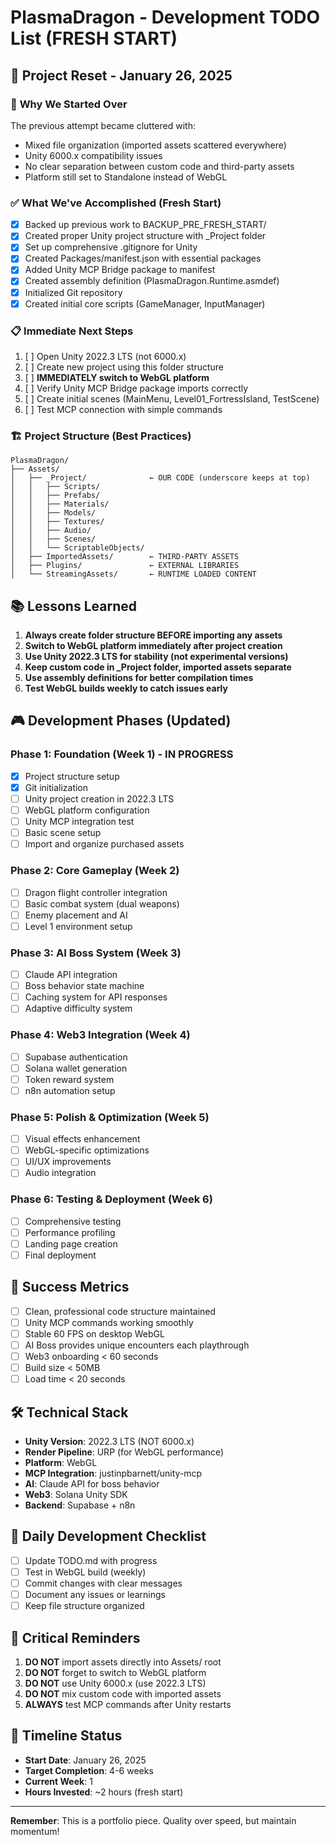 # PlasmaDragon - Development TODO List (FRESH START)

## 🚀 Project Reset - January 26, 2025

### 🎯 **Why We Started Over**
The previous attempt became cluttered with:
- Mixed file organization (imported assets scattered everywhere)
- Unity 6000.x compatibility issues 
- No clear separation between custom code and third-party assets
- Platform still set to Standalone instead of WebGL

### ✅ **What We've Accomplished (Fresh Start)**
- [x] Backed up previous work to BACKUP_PRE_FRESH_START/
- [x] Created proper Unity project structure with _Project folder
- [x] Set up comprehensive .gitignore for Unity
- [x] Created Packages/manifest.json with essential packages
- [x] Added Unity MCP Bridge package to manifest
- [x] Created assembly definition (PlasmaDragon.Runtime.asmdef)
- [x] Initialized Git repository
- [x] Created initial core scripts (GameManager, InputManager)

### 📋 **Immediate Next Steps**
1. [ ] Open Unity 2022.3 LTS (not 6000.x)
2. [ ] Create new project using this folder structure
3. [ ] **IMMEDIATELY switch to WebGL platform**
4. [ ] Verify Unity MCP Bridge package imports correctly
5. [ ] Create initial scenes (MainMenu, Level01_FortressIsland, TestScene)
6. [ ] Test MCP connection with simple commands

### 🏗️ **Project Structure (Best Practices)**
```
PlasmaDragon/
├── Assets/
│   ├── _Project/              ← OUR CODE (underscore keeps at top)
│   │   ├── Scripts/
│   │   ├── Prefabs/
│   │   ├── Materials/
│   │   ├── Models/
│   │   ├── Textures/
│   │   ├── Audio/
│   │   ├── Scenes/
│   │   └── ScriptableObjects/
│   ├── ImportedAssets/        ← THIRD-PARTY ASSETS
│   ├── Plugins/               ← EXTERNAL LIBRARIES
│   └── StreamingAssets/       ← RUNTIME LOADED CONTENT
```

## 📚 **Lessons Learned**
1. **Always create folder structure BEFORE importing any assets**
2. **Switch to WebGL platform immediately after project creation**
3. **Use Unity 2022.3 LTS for stability (not experimental versions)**
4. **Keep custom code in _Project folder, imported assets separate**
5. **Use assembly definitions for better compilation times**
6. **Test WebGL builds weekly to catch issues early**

## 🎮 **Development Phases (Updated)**

### Phase 1: Foundation (Week 1) - IN PROGRESS
- [x] Project structure setup
- [x] Git initialization
- [ ] Unity project creation in 2022.3 LTS
- [ ] WebGL platform configuration
- [ ] Unity MCP integration test
- [ ] Basic scene setup
- [ ] Import and organize purchased assets

### Phase 2: Core Gameplay (Week 2)
- [ ] Dragon flight controller integration
- [ ] Basic combat system (dual weapons)
- [ ] Enemy placement and AI
- [ ] Level 1 environment setup

### Phase 3: AI Boss System (Week 3)
- [ ] Claude API integration
- [ ] Boss behavior state machine
- [ ] Caching system for API responses
- [ ] Adaptive difficulty system

### Phase 4: Web3 Integration (Week 4)
- [ ] Supabase authentication
- [ ] Solana wallet generation
- [ ] Token reward system
- [ ] n8n automation setup

### Phase 5: Polish & Optimization (Week 5)
- [ ] Visual effects enhancement
- [ ] WebGL-specific optimizations
- [ ] UI/UX improvements
- [ ] Audio integration

### Phase 6: Testing & Deployment (Week 6)
- [ ] Comprehensive testing
- [ ] Performance profiling
- [ ] Landing page creation
- [ ] Final deployment

## 🎯 **Success Metrics**
- [ ] Clean, professional code structure maintained
- [ ] Unity MCP commands working smoothly
- [ ] Stable 60 FPS on desktop WebGL
- [ ] AI Boss provides unique encounters each playthrough
- [ ] Web3 onboarding < 60 seconds
- [ ] Build size < 50MB
- [ ] Load time < 20 seconds

## 🛠️ **Technical Stack**
- **Unity Version**: 2022.3 LTS (NOT 6000.x)
- **Render Pipeline**: URP (for WebGL performance)
- **Platform**: WebGL
- **MCP Integration**: justinpbarnett/unity-mcp
- **AI**: Claude API for boss behavior
- **Web3**: Solana Unity SDK
- **Backend**: Supabase + n8n

## 📝 **Daily Development Checklist**
- [ ] Update TODO.md with progress
- [ ] Test in WebGL build (weekly)
- [ ] Commit changes with clear messages
- [ ] Document any issues or learnings
- [ ] Keep file structure organized

## 🚨 **Critical Reminders**
1. **DO NOT** import assets directly into Assets/ root
2. **DO NOT** forget to switch to WebGL platform
3. **DO NOT** use Unity 6000.x (use 2022.3 LTS)
4. **DO NOT** mix custom code with imported assets
5. **ALWAYS** test MCP commands after Unity restarts

## 📅 **Timeline Status**
- **Start Date**: January 26, 2025
- **Target Completion**: 4-6 weeks
- **Current Week**: 1
- **Hours Invested**: ~2 hours (fresh start)

---

**Remember**: This is a portfolio piece. Quality over speed, but maintain momentum!